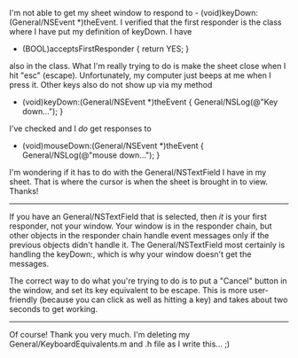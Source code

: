 I'm not able to get my sheet window to respond to - (void)keyDown:(General/NSEvent *)theEvent.  I verified that the first responder is the class where I have put my definition of keyDown.  I have

- (BOOL)acceptsFirstResponder {
    return YES;
}

also in the class.  What I'm really trying to do is make the sheet close when I hit "esc" (escape).  Unfortunately, my computer just beeps at me when I press it.  Other keys also do not show up via my method

- (void)keyDown:(General/NSEvent *)theEvent {
	General/NSLog(@"Key down...");
}

I've checked and I *do* get responses to 

- (void)mouseDown:(General/NSEvent *)theEvent {
	General/NSLog(@"mouse down...");
}

I'm wondering if it has to do with the General/NSTextField I have in my sheet.  That is where the cursor is when the sheet is brought in to view.  Thanks!

----

If you have an General/NSTextField that is selected, then *it* is your first responder, not your window. Your window is in the responder chain, but other objects in the responder chain handle event messages only if the previous objects didn't handle it. The General/NSTextField most certainly is handling the keyDown:, which is why your window doesn't get the messages.

The correct way to do what you're trying to do is to put a "Cancel" button in the window, and set its key equivalent to be escape. This is more user-friendly (because you can click as well as hitting a key) and takes about two seconds to get working.

----

Of course!  Thank you very much.  I'm deleting my General/KeyboardEquivalents.m and .h file as I write this... ;)